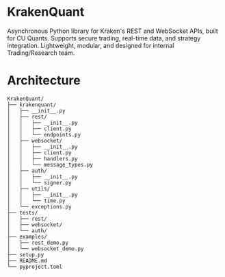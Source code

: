 # KrakenQuant
Asynchronous Python library for Kraken's REST and WebSocket APIs, built for CU Quants. Supports secure trading, real-time data, and strategy integration. Lightweight, modular, and designed for internal Trading/Research team.

# Architecture
```
KrakenQuant/
├── krakenquant/
│   ├── __init__.py
│   ├── rest/
│   │   ├── __init__.py
│   │   ├── client.py
│   │   └── endpoints.py
│   ├── websocket/
│   │   ├── __init__.py
│   │   ├── client.py
│   │   ├── handlers.py
│   │   └── message_types.py
│   ├── auth/
│   │   ├── __init__.py
│   │   └── signer.py
│   ├── utils/
│   │   ├── __init__.py
│   │   └── time.py
│   └── exceptions.py
├── tests/
│   ├── rest/
│   ├── websocket/
│   └── auth/
├── examples/
│   ├── rest_demo.py
│   └── websocket_demo.py
├── setup.py
├── README.md
└── pyproject.toml

```
